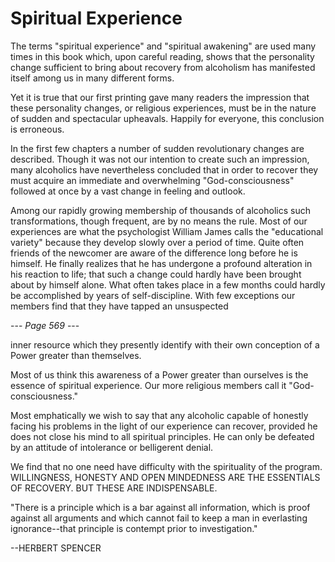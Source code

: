 # Spiritual Experience

The terms "spiritual experience" and "spiritual awakening" are used many times in this book which, upon careful reading, shows that the personality change sufficient to bring about recovery from alcoholism has manifested itself among us in many different forms.

Yet it is true that our first printing gave many readers the impression that these personality changes, or religious experiences, must be in the nature of sudden and spectacular upheavals. Happily for everyone, this conclusion is erroneous.

In the first few chapters a number of sudden revolutionary changes are described. Though it was not our intention to create such an impression, many alcoholics have nevertheless concluded that in order to recover they must acquire an immediate and overwhelming "God-consciousness" followed at once by a vast change in feeling and outlook.

Among our rapidly growing membership of thousands of alcoholics such transformations, though frequent, are by no means the rule. Most of our experiences are what the psychologist William James calls the "educational variety" because they develop slowly over a period of time. Quite often friends of the newcomer are aware of the difference long before he is himself. He finally realizes that he has undergone a profound alteration in his reaction to life; that such a change could hardly have been brought about by himself alone. What often takes place in a few months could hardly be accomplished by years of self-discipline. With few exceptions our members find that they have tapped an unsuspected

--- *Page 569* ---

inner resource which they presently identify with their own conception of a Power greater than themselves.

Most of us think this awareness of a Power greater than ourselves is the essence of spiritual experience. Our more religious members call it "God-consciousness."

Most emphatically we wish to say that any alcoholic capable of honestly facing his problems in the light of our experience can recover, provided he does not close his mind to all spiritual principles. He can only be defeated by an attitude of intolerance or belligerent denial.

We find that no one need have difficulty with the spirituality of the program. WILLINGNESS, HONESTY AND OPEN MINDEDNESS ARE THE ESSENTIALS OF RECOVERY. BUT THESE ARE INDISPENSABLE.

"There is a principle which is a bar against all information, which is proof against all arguments and which cannot fail to keep a man in everlasting ignorance--that principle is contempt prior to investigation."

--HERBERT SPENCER